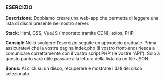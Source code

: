 ### ESERCIZIO
**Descrizione:**
Dobbiamo creare una web-app che permetta di leggere una lista di dischi presente nel nostro server.

**Stack:**
Html, CSS, VueJS (importato tramite CDN), axios, PHP.

**Consigli:**
Nello svolgere l’esercizio seguite un approccio graduale.
Prima assicuratevi che la vostra pagina index.php (il vostro front-end) riesca a comunicare correttamente con il vostro script PHP (le vostre “API”).
Solo a questo punto sarà utile passare alla lettura della lista da un file JSON.

**Bonus:**
Al click su un disco, recuperare e mostrare i dati del disco selezionato.